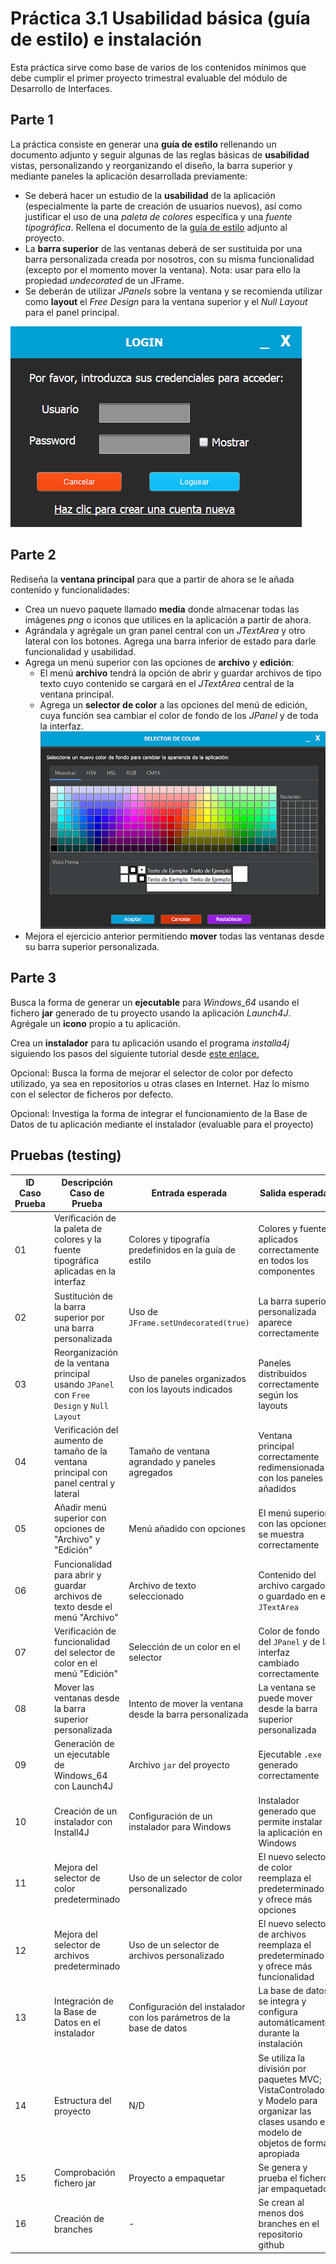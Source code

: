 # Práctica 3.1 Usabilidad básica (guía de estilo) e instalación

Esta práctica sirve como base de varios de los contenidos mínimos que debe cumplir el primer proyecto trimestral evaluable del módulo de Desarrollo de Interfaces.

## Parte 1

La práctica consiste en generar una **guía de estilo** rellenando un documento adjunto y seguir algunas de las reglas básicas de **usabilidad** vistas, personalizando y reorganizando el diseño, la barra superior y mediante paneles la aplicación desarrollada previamente:

-   Se deberá hacer un estudio de la **usabilidad** de la aplicación (especialmente la parte de creación de usuarios nuevos), así como justificar el uso de una *paleta de colores* específica y una *fuente tipográfica*. Rellena el documento de la [guía de estilo](Plantilla_guia_de_estilo.md) adjunto al proyecto.
-   La **barra superior** de las ventanas deberá de ser sustituida por una barra personalizada creada por nosotros, con su misma funcionalidad (excepto por el momento mover la ventana). Nota: usar para ello la propiedad *undecorated* de un JFrame.
-   Se deberán de utilizar *JPanels* sobre la ventana y se recomienda utilizar como **layout** el *Free Design* para la ventana superior y el *Null Layout* para el panel principal.


   ![](media/3605716fc96796a96a8819be129560a7.png)


## Parte 2

Rediseña la **ventana principal** para que a partir de ahora se le añada contenido y funcionalidades:
- Crea un nuevo paquete llamado **media** donde almacenar todas las imágenes *png* o iconos que utilices en la aplicación a partir de ahora.
- Agrándala y agrégale un gran panel central con un *JTextArea* y otro lateral con los botones. Agrega una barra inferior de estado para darle funcionalidad y usabilidad. 
- Agrega un menú superior con las opciones de **archivo** y **edición**:
	- El menú **archivo** tendrá la opción de abrir y guardar archivos de tipo texto cuyo contenido se cargará en el *JTextArea* central de la ventana principal.
	- Agrega un **selector de color** a las opciones del menú de edición, cuya función sea cambiar el color de fondo de los *JPanel* y de toda la interfaz.
![](media/9cd713b474093125d5571d49cd5b0243.png)
- Mejora el ejercicio anterior permitiendo **mover** todas las ventanas desde su barra superior personalizada.

## Parte 3

Busca la forma de generar un **ejecutable** para *Windows_64* usando el fichero **jar** generado de tu proyecto usando la aplicación *Launch4J*. Agrégale un **icono** propio a tu aplicación.

Crea un **instalador** para tu aplicación usando el programa *installa4j* siguiendo los pasos del siguiente tutorial desde [este enlace.](https://www.raulprietofernandez.net/blog/programacion/como-crear-un-instalador-para-aplicaciones-java-con-install4j)

Opcional: Busca la forma de mejorar el selector de color por defecto utilizado, ya sea en repositorios u otras clases en Internet. Haz lo mismo con el selector de ficheros por defecto.

Opcional: Investiga la forma de integrar el funcionamiento de la Base de Datos de tu aplicación mediante el instalador (evaluable para el proyecto)


## Pruebas (testing)

| ID Caso Prueba | Descripción Caso de Prueba                                                                                               | Entrada esperada                                                                          | Salida esperada                                                                                      |
|----------------|--------------------------------------------------------------------------------------------------------------------------|-------------------------------------------------------------------------------------------|-------------------------------------------------------------------------------------------------------|
| 01             | Verificación de la paleta de colores y la fuente tipográfica aplicadas en la interfaz                                     | Colores y tipografía predefinidos en la guía de estilo                                     | Colores y fuente aplicados correctamente en todos los componentes                                      |
| 02             | Sustitución de la barra superior por una barra personalizada                                                             | Uso de `JFrame.setUndecorated(true)`                                                      | La barra superior personalizada aparece correctamente                                                 |
| 03             | Reorganización de la ventana principal usando `JPanel` con `Free Design` y `Null Layout`                                 | Uso de paneles organizados con los layouts indicados                                       | Paneles distribuidos correctamente según los layouts                                                   |
| 04             | Verificación del aumento de tamaño de la ventana principal con panel central y lateral                                   | Tamaño de ventana agrandado y paneles agregados                                            | Ventana principal correctamente redimensionada con los paneles añadidos                                |
| 05             | Añadir menú superior con opciones de "Archivo" y "Edición"                                                               | Menú añadido con opciones                                                                  | El menú superior con las opciones se muestra correctamente                                             |
| 06             | Funcionalidad para abrir y guardar archivos de texto desde el menú "Archivo"                                              | Archivo de texto seleccionado                                                             | Contenido del archivo cargado o guardado en el `JTextArea`                                              |
| 07             | Verificación de funcionalidad del selector de color en el menú "Edición"                                                  | Selección de un color en el selector                                                      | Color de fondo del `JPanel` y de la interfaz cambiado correctamente                                    |
| 08             | Mover las ventanas desde la barra superior personalizada                                                                 | Intento de mover la ventana desde la barra personalizada                                   | La ventana se puede mover desde la barra superior personalizada                                        |
| 09             | Generación de un ejecutable de Windows_64 con Launch4J                                                                   | Archivo `jar` del proyecto                                                                 | Ejecutable `.exe` generado correctamente                                                               |
| 10             | Creación de un instalador con Install4J                                                                                  | Configuración de un instalador para Windows                                                | Instalador generado que permite instalar la aplicación en Windows                                      |
| 11             | Mejora del selector de color predeterminado                                                                              | Uso de un selector de color personalizado                                                  | El nuevo selector de color reemplaza el predeterminado y ofrece más opciones                           |
| 12             | Mejora del selector de archivos predeterminado                                                                           | Uso de un selector de archivos personalizado                                               | El nuevo selector de archivos reemplaza el predeterminado y ofrece más funcionalidad                   |
| 13             | Integración de la Base de Datos en el instalador                                                                         | Configuración del instalador con los parámetros de la base de datos                        | La base de datos se integra y configura automáticamente durante la instalación                         |
| 14             | Estructura del proyecto                        | N/D   | Se utiliza la división por paquetes MVC; VistaControlador y Modelo para organizar las clases usando el modelo de objetos de forma apropiada | OK/No cumple|
| 15             | Comprobación fichero jar                        | Proyecto a empaquetar   | Se genera y prueba el fichero jar empaquetado | OK/No cumple|
| 16             | Creación de branches                        | -   | Se crean al menos dos branches en el repositorio github | OK/No cumple|
